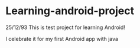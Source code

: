 # Learning-android-project
25/12/93
This is test project for learning Android!

I celebrate it for my first Android app with java
